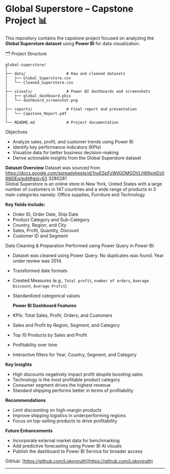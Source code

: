 
# Global Superstore – Capstone Project 📊

This repository contains the capstone project focused on analyzing the **Global Superstore dataset** using **Power BI** for data visualization.

🗂️ Project Structure

```
global-superstore/
│
├── data/                  # Raw and cleaned datasets
│   ├── Global_Superstore.csv
│   └── Cleaned_Superstore.csv
│
├── visuals/               # Power BI dashboards and screenshots
│   ├── global_dashboard.pbix
│   └── dashboard_screenshot.png
│
├── reports/               # Final report and presentation
│   └── Capstone_Report.pdf
│
└── README.md              # Project documentation
```



 Objectives

- Analyze sales, profit, and customer trends using Power BI
- Identify key performance indicators (KPIs)
- Visualize data for better business decision-making
- Derive actionable insights from the Global Superstore dataset



**Dataset Overview**
 Dataset was sourced from
https://docs.google.com/spreadsheets/d/1nxESpFzWjlGDMGDVLH69xmDzIl9l60Eq/edit#gid=63 3280281   
Global Superstore is an online store in New York, United States with a large number of customers in 147 countries and a wide range of products in 3 main categories namely: Office supplies, Furniture and Technology


**Key fields include:**
- Order ID, Order Date, Ship Date
- Product Category and Sub-Category
- Country, Region, and City
- Sales, Profit, Quantity, Discount
- Customer ID and Segment

Data Cleaning & Preparation
Performed using Power Query in Power BI:
- Dataset was cleaned using Power Query. No duplicates was found. Year under review was 2014.  
- Transformed date formats  
- Created Measures (e.g., `Total profit`, `number of orders`, `Average Discount`, `Average Profit`)  
- Standardized categorical values  
 
  **Power BI Dashboard Features**
- KPIs: Total Sales, Profit, Orders, and Customers
- Sales and Profit by Region, Segment, and Category
- Top 10 Products by Sales and Profit
- Profitability over time
- Interactive filters for Year, Country, Segment, and Category

**Key Insights**
- High discounts negatively impact profit despite boosting sales
- Technology is the most profitable product category
- Consumer segment drives the highest revenue
- Standard shipping performs better in terms of profitability

 **Recommendations**
- Limit discounting on high-margin products
- Improve shipping logistics in underperforming regions
- Focus on top-selling products to drive profitability

 **Future Enhancements**
- Incorporate external market data for benchmarking
- Add predictive forecasting using Power BI AI visuals
- Publish the dashboard to Power BI Service for broader access


GitHub: [https://github.com/Lokoyiruth](https://github.com/Lokoyiruth)

---
